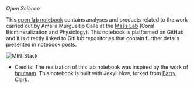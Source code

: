 *Open Science*

This [open lab notebook](https://amurguei.github.io/Amalia_Open_Lab_Notebook_Mass_Lab/) contains analyses and products related to the work carried out by Amalia Murgueitio Calle at the [Mass Lab](https://sites.google.com/marsci.haifa.ac.il/masslab/home?authuser=0/) (Coral Biomineralization and Physiology).
This notebook is platformed on GitHub and it is directly linked to GitHub repositories that contain further details presented in notebook posts. 

![MIN_Stack](https://github.com/amurguei/Amalia_Open_Lab_Notebook_Mass_Lab/assets/104716393/cebddd9e-27b8-4811-b983-d92818cac2a0)

- Credits: The realization of this lab notebook was inspired by the work of [hputnam](https://github.com/hputnam/Putnam_Lab_Notebook). This notebook is built with Jekyll Now, forked from [Barry Clark](https://github.com/barryclark/jekyll-now). 

